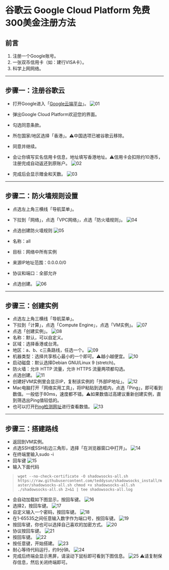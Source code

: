 # 谷歌云 Google Cloud Platform 免费300美金注册方法
## 前言
1. 注册一个Google账号。
2. 一张双币信用卡（如：建行VISA卡）。
3. 科学上网网络。
---
## 步骤一：注册谷歌云
* 打开Google进入「[Google云端平台](https://console.cloud.google.com/home/dashboard?project=resolute-vault-248504&hl=zh-CN)」。
![01](https://github.com/masonvip/GCP/blob/master/readme.md/01.png?raw=true)

* 弹出Google Cloud Platform欢迎您的界面。
* 勾选同意条款。
* 所在国家/地区选择「香港」。⚠️中国选项已被谷歌云移除。
* 同意并继续。
* 会让你填写实名信用卡信息，地址填写香港地址。⚠️信用卡会扣除约10港币，注册完成自动返还到原账户。
![02](https://github.com/masonvip/GCP/blob/master/readme.md/02.png?raw=true)

* 完成后会显示赠金和天数。
![03](https://github.com/masonvip/GCP/blob/master/readme.md/03.png?raw=true)

---
## 步骤二：防火墙规则设置
* 点选左上角三横线「导航菜单」。
* 下拉到「网络」，点选「VPC网络」，点选「防火墙规则」。
![04](https://github.com/masonvip/GCP/blob/master/readme.md/04.png?raw=true)

* 点选创建防火墙规则
![05](https://github.com/masonvip/GCP/blob/master/readme.md/05.png?raw=true)
* 名称：all
* 目标：网络中所有实例
* 来源IP地址范围：0.0.0.0/0
* 协议和端口：全部允许
* 点选创建。
![06](https://github.com/masonvip/GCP/blob/master/readme.md/06.png?raw=true)
---
## 步骤三：创建实例
* 点选左上角三横线「导航菜单」。
* 下拉到「计算」，点选「Compute Engine」，点选「VM实例」。
![07](https://github.com/masonvip/GCP/blob/master/readme.md/07.png?raw=true)
* 点选「创建实例」。
![08](https://github.com/masonvip/GCP/blob/master/readme.md/08.png?raw=true)
* 名称：默认，可以自定义。
* 区域：选择香港或台湾。
* 地区：a、b、c三条路线，任选一个。
![09](https://github.com/masonvip/GCP/blob/master/readme.md/09.png?raw=true)
* 机器类型：选择共享核心最小的一个即可。⚠️越小越便宜。
![10](https://github.com/masonvip/GCP/blob/master/readme.md/10.png?raw=true)
* 启动磁盘：默认选择Debian GNU/Linux 9 (stretch)。
* 防火墙：允许 HTTP 流量，允许 HTTPS 流量两项都勾选。
* 点选创建。
![11](https://github.com/masonvip/GCP/blob/master/readme.md/11.png?raw=true)
* 创建好VM实例里会显示IP，复制该实例的「外部IP地址」。
![12](https://github.com/masonvip/GCP/blob/master/readme.md/12.png?raw=true)
* Mac电脑打开「网络实用工具」，将IP粘贴到选框内，点选「Ping」，即可看到数值。一般低于80ms，速度都不错。⚠️如果数值过高建议重新创建实例，直到筛选出Ping值较低的。
* 也可以打开[Ping检测网址](http://ping.chinaz.com/)进行查看数值。
![13](https://github.com/masonvip/GCP/blob/master/readme.md/13.png?raw=true)
---
## 步骤三：搭建路线
* 返回到VM实例。
* 点选SSH或SSH右边三角形，选择「在浏览器窗口中打开」。
![14](https://github.com/masonvip/GCP/blob/master/readme.md/14.png?raw=true)
* 在终端里输入sudo -i
* 回车键
![15](https://github.com/masonvip/GCP/blob/master/readme.md/15.png?raw=true)
* 输入下面代码
>`wget --no-check-certificate -O shadowsocks-all.sh https://raw.githubusercontent.com/teddysun/shadowsocks_install/master/shadowsocks-all.sh
chmod +x shadowsocks-all.sh
./shadowsocks-all.sh 2>&1 | tee shadowsocks-all.log`
* 会自动加载如下图显示，按回车键。
![16](https://github.com/masonvip/GCP/blob/master/readme.md/16.png?raw=true)
* 选择2，按回车键。
![17](https://github.com/masonvip/GCP/blob/master/readme.md/17.png?raw=true)
* 自定义输入一个密码，按回车键。
![18](https://github.com/masonvip/GCP/blob/master/readme.md/18.png?raw=true)
* 在1-65535之间任意输入数字作为端口号，按回车键。
![19](https://github.com/masonvip/GCP/blob/master/readme.md/19.png?raw=true)
* 按回车键，你也可以选择自己喜欢的加密方式。
![20](https://github.com/masonvip/GCP/blob/master/readme.md/20.png?raw=true)
* 协议按回车键。
![21](https://github.com/masonvip/GCP/blob/master/readme.md/21.png?raw=true)
* 按回车键。
![22](https://github.com/masonvip/GCP/blob/master/readme.md/22.png?raw=true)
* 按任意键，开始搭建。
![23](https://github.com/masonvip/GCP/blob/master/readme.md/23.png?raw=true)
* 耐心等待代码运行，约9分钟。
![24](https://github.com/masonvip/GCP/blob/master/readme.md/24.png?raw=true)
* 完成后终端会显示黑屏，请滚动下鼠标即可看到下图信息。
![25](https://github.com/masonvip/GCP/blob/master/readme.md/25.png?raw=true)
⚠️请复制保存信息，然后关闭终端即可。
